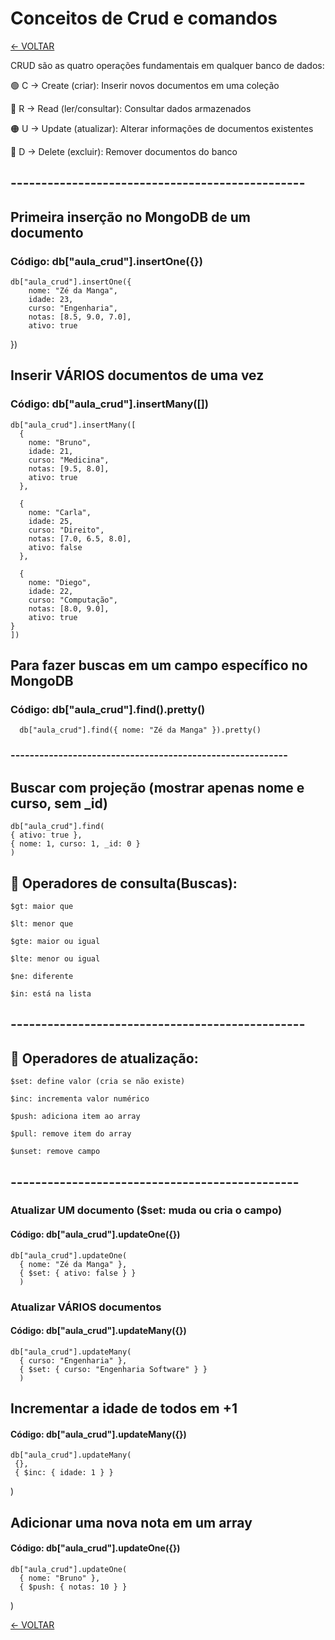 # Conceitos de Crud e comandos

[<- VOLTAR](https://github.com/igorcardiias?tab=repositories)

CRUD são as quatro operações fundamentais em qualquer banco de dados:

🟢 C → Create (criar): Inserir novos documentos em uma coleção

🔵 R → Read (ler/consultar): Consultar dados armazenados

🟠 U → Update (atualizar): Alterar informações de documentos existentes

🔴 D → Delete (excluir): Remover documentos do banco

## ------------------------------------------------

## Primeira inserção no MongoDB de um documento

### Código: db["aula_crud"].insertOne({})

    db["aula_crud"].insertOne({
        nome: "Zé da Manga",
        idade: 23,
        curso: "Engenharia",
        notas: [8.5, 9.0, 7.0],
        ativo: true
})

## Inserir VÁRIOS documentos de uma vez

### Código: db["aula_crud"].insertMany([])

    db["aula_crud"].insertMany([
      {
        nome: "Bruno",
        idade: 21,
        curso: "Medicina",
        notas: [9.5, 8.0],
        ativo: true
      },

      {
        nome: "Carla",
        idade: 25,
        curso: "Direito",
        notas: [7.0, 6.5, 8.0],
        ativo: false
      },

      {
        nome: "Diego",
        idade: 22,
        curso: "Computação",
        notas: [8.0, 9.0],
        ativo: true
    }
    ])

## Para fazer buscas em um campo específico no MongoDB

### Código: db["aula_crud"].find().pretty()

      db["aula_crud"].find({ nome: "Zé da Manga" }).pretty()
### ----------------------------------------------------------      

## Buscar com projeção (mostrar apenas nome e curso, sem _id)

    db["aula_crud"].find(
    { ativo: true },
    { nome: 1, curso: 1, _id: 0 }
    )     


## 🔑 Operadores de consulta(Buscas):

    
    $gt: maior que
    
    $lt: menor que
    
    $gte: maior ou igual
    
    $lte: menor ou igual
    
    $ne: diferente
    
    $in: está na lista

## ------------------------------------------------
## 🔑 Operadores de atualização:
    
    $set: define valor (cria se não existe)
    
    $inc: incrementa valor numérico
    
    $push: adiciona item ao array
    
    $pull: remove item do array
    
    $unset: remove campo

## -----------------------------------------------

### Atualizar UM documento ($set: muda ou cria o campo)

#### Código: db["aula_crud"].updateOne({})

    db["aula_crud"].updateOne(
      { nome: "Zé da Manga" },
      { $set: { ativo: false } }
      )

### Atualizar VÁRIOS documentos

#### Código: db["aula_crud"].updateMany({})


    db["aula_crud"].updateMany(
      { curso: "Engenharia" },
      { $set: { curso: "Engenharia Software" } }
      )

## Incrementar a idade de todos em +1

#### Código: db["aula_crud"].updateMany({})

    db["aula_crud"].updateMany(
     {},
     { $inc: { idade: 1 } }
)

## Adicionar uma nova nota em um array

#### Código: db["aula_crud"].updateOne({})

    db["aula_crud"].updateOne(
      { nome: "Bruno" },
      { $push: { notas: 10 } }
)

   [<- VOLTAR](https://github.com/igorcardiias/Banco-de-Dados-N-o-Relacionais.git)  

